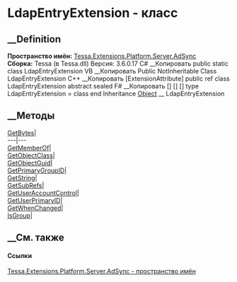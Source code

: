 # LdapEntryExtension - класс
##  __Definition
 **Пространство имён:**
[Tessa.Extensions.Platform.Server.AdSync](N_Tessa_Extensions_Platform_Server_AdSync.htm)  
 **Сборка:** Tessa (в Tessa.dll) Версия: 3.6.0.17
C# __Копировать
     public static class LdapEntryExtension
VB __Копировать
    <ExtensionAttribute>
    Public NotInheritable Class LdapEntryExtension
C++ __Копировать
    [ExtensionAttribute]
    public ref class LdapEntryExtension abstract sealed
F# __Копировать
     [<AbstractClassAttribute>]
    [<SealedAttribute>]
    [<ExtensionAttribute>]
    type LdapEntryExtension = class end
Inheritance
    [Object](https://learn.microsoft.com/dotnet/api/system.object) __ LdapEntryExtension
##  __Методы
[GetBytes](M_Tessa_Extensions_Platform_Server_AdSync_LdapEntryExtension_GetBytes.htm)|  
---|---  
[GetMemberOf](M_Tessa_Extensions_Platform_Server_AdSync_LdapEntryExtension_GetMemberOf.htm)|  
[GetObjectClass](M_Tessa_Extensions_Platform_Server_AdSync_LdapEntryExtension_GetObjectClass.htm)|  
[GetObjectGuid](M_Tessa_Extensions_Platform_Server_AdSync_LdapEntryExtension_GetObjectGuid.htm)|  
[GetPrimaryGroupID](M_Tessa_Extensions_Platform_Server_AdSync_LdapEntryExtension_GetPrimaryGroupID.htm)|  
[GetString](M_Tessa_Extensions_Platform_Server_AdSync_LdapEntryExtension_GetString.htm)|  
[GetSubRefs](M_Tessa_Extensions_Platform_Server_AdSync_LdapEntryExtension_GetSubRefs.htm)|  
[GetUserAccountControl](M_Tessa_Extensions_Platform_Server_AdSync_LdapEntryExtension_GetUserAccountControl.htm)|  
[GetUserPrimaryID](M_Tessa_Extensions_Platform_Server_AdSync_LdapEntryExtension_GetUserPrimaryID.htm)|  
[GetWhenChanged](M_Tessa_Extensions_Platform_Server_AdSync_LdapEntryExtension_GetWhenChanged.htm)|  
[IsGroup](M_Tessa_Extensions_Platform_Server_AdSync_LdapEntryExtension_IsGroup.htm)|  
## __См. также
#### Ссылки
[Tessa.Extensions.Platform.Server.AdSync - пространство
имён](N_Tessa_Extensions_Platform_Server_AdSync.htm)
